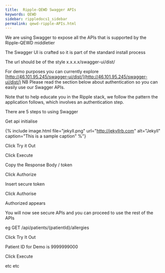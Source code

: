 ```yaml
---
title:  Ripple-QEWD Swagger APIs
keywords: QEWD
sidebar: rippledocs1_sidebar
permalink: qewd-ripple-APIs.html
---
```



We are using Swagger to expose all the APIs  that is supported by the Ripple-QEWD middletier

The Swagger UI is crafted so it is part of the standard install process

The url should be of the style x.x.x.x/swagger-ui/dist/

For demo purposes you can currently explore [http://46.101.95.245/swagger-ui/dist/](http://46.101.95.245/swagger-ui/dist/)
NB Please read the section below about authentication so you can easily use our Swagger APIs.

Note that to help educate you in the Ripple stack, we follow the pattern the application follows, which involves an authentication step.

There are 5 steps to using Swagger

Get api initialise



{% include image.html file="jekyll.png" url="http://jekyllrb.com" alt="Jekyll" caption="This is a sample caption" %"}


Click Try it Out

Click Execute

Copy the Response Body / token

Click Authorize

Insert secure token

Click Authorise

Authorized appears


You will now see secure APIs and you can proceed to use the rest of the APIs 

eg 
GET   /api/patients/{patientId}/allergies

Click Try It Out

Patient ID for Demo is  9999999000

Click Execute

etc
etc





